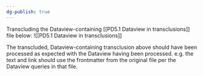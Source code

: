 ```yaml
---
dg-publish: true
---
```

Transcluding the Dataview-containing [[PD5.1 Dataview in transclusions]] file below:
![[PD5.1 Dataview in transclusions]]

The transcluded, Dataview-containing transclusion above should have been processed as expected with the Dataview having been processed. e.g. the text and link should use the frontmatter from the original file per the Dataview queries in that file.